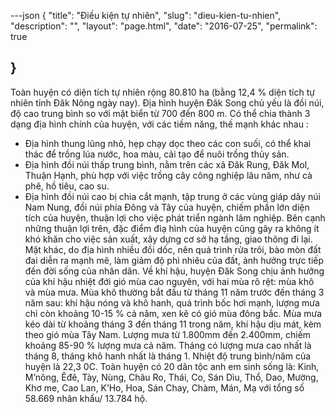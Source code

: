 ---json
{
    "title": "Điều kiện tự nhiên",
    "slug": "dieu-kien-tu-nhien",
    "description": "",
    "layout": "page.html",
    "date": "2016-07-25",
    "permalink": true
   
}
---
Toàn huyện có diện tích tự nhiên rộng 80.810 ha (bằng 12,4 % diện tích tự nhiên tỉnh Đăk Nông ngày nay). Địa hình huyện Đăk Song chủ yếu là đồi núi, độ cao trung bình so với mặt biển từ 700 đến 800 m. Có thể chia thành 3 dạng địa hình chính của huyện, với các tiềm năng, thế mạnh khác nhau :
- Địa hình thung lũng nhỏ, hẹp chạy dọc theo các con suối, có thể khai thác để trồng lúa nước, hoa màu, cải tạo để nuôi trồng thủy sản.
- Địa hình đồi núi thấp trung bình, nằm trên các xã Đăk Rung, Đăk Mol, Thuận Hạnh, phù hợp với việc trồng cây công nghiệp lâu năm, như cà phê, hồ tiêu, cao su.
- Địa hình đồi núi cao bị chia cắt mạnh, tập trung ở các vùng giáp dãy núi Nam Nung, đồi núi phía Đông và Tây của huyện, chiếm phần lớn diện tích của huyện, thuận lợi cho việc phát triển ngành lâm nghiệp.
Bên cạnh những thuận lợi trên, đặc điểm điạ hình của huyện cũng gây ra không ít khó khăn cho việc sản xuất, xây dựng cơ sở hạ tầng, giao thông đi lại. Mặt khác, do địa hình nhiều đồi dốc, nên quá trình rửa trôi, bào mòn đất đai diễn ra mạnh mẽ, làm giảm độ phì nhiêu của đất, ảnh hưởng trực tiếp đến đời sống của nhân dân.
Về khí hậu, huyện Đăk Song chịu ảnh hưởng của khí hậu nhiệt đới gió mùa cao nguyên, với hai mùa rõ rệt: mùa khô và mùa mưa. Mùa khô thường bắt đầu từ tháng 11 năm trước đến tháng 3 năm sau: khí hậu nóng và khô hanh, quá trình bốc hơi mạnh, lượng mưa chỉ còn khoảng 10-15 % cả năm, xen kẽ có gió mùa đông bắc. Mùa mưa kéo dài từ khoảng tháng 3 đến tháng 11 trong năm, khí hậu dịu mát, kèm theo gió mùa Tây Nam. Lượng mưa từ 1.800mm đến 2.400mm, chiếm khoảng 85-90 % lượng mưa cả năm. Tháng có lượng mưa cao nhất là tháng 8, tháng khô hanh nhất là tháng 1. Nhiệt độ trung bình/năm của huyện là 22,3 0C.
Toàn huyện có 20 dân tộc anh em sinh sống là: Kinh, M’nông, Êđê, Tày, Nùng, Châu Ro, Thái, Co, Sán Dìu, Thổ, Dao, Mường, Khơ me, Cao Lan, K’Ho, Hoa, Sán Chay, Chàm, Mán, Mạ với tổng số 58.669 nhân khẩu/ 13.784 hộ.
